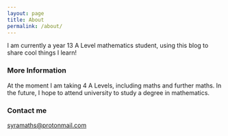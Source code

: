 ```yaml
---
layout: page
title: About
permalink: /about/
---
```


I am currently a year 13 A Level mathematics student, using this blog to share cool things I learn!

### More Information

At the moment I am taking 4 A Levels, including maths and further maths. In the future, I hope to attend university to study a degree in mathematics.

### Contact me

[syramaths@protonmail.com](mailto:syramaths@protonmail.com)
